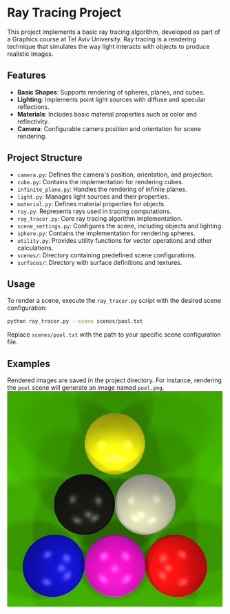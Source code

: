 # **Ray Tracing Project**

This project implements a basic ray tracing algorithm, developed as part of a Graphics course at Tel Aviv University. Ray tracing is a rendering technique that simulates the way light interacts with objects to produce realistic images.

## **Features**

- **Basic Shapes**: Supports rendering of spheres, planes, and cubes.
- **Lighting**: Implements point light sources with diffuse and specular reflections.
- **Materials**: Includes basic material properties such as color and reflectivity.
- **Camera**: Configurable camera position and orientation for scene rendering.

## **Project Structure**

- `camera.py`: Defines the camera's position, orientation, and projection.
- `cube.py`: Contains the implementation for rendering cubes.
- `infinite_plane.py`: Handles the rendering of infinite planes.
- `light.py`: Manages light sources and their properties.
- `material.py`: Defines material properties for objects.
- `ray.py`: Represents rays used in tracing computations.
- `ray_tracer.py`: Core ray tracing algorithm implementation.
- `scene_settings.py`: Configures the scene, including objects and lighting.
- `sphere.py`: Contains the implementation for rendering spheres.
- `utility.py`: Provides utility functions for vector operations and other calculations.
- `scenes/`: Directory containing predefined scene configurations.
- `surfaces/`: Directory with surface definitions and textures.

## **Usage**

To render a scene, execute the `ray_tracer.py` script with the desired scene configuration:

```bash
python ray_tracer.py --scene scenes/pool.txt
```

Replace `scenes/pool.txt` with the path to your specific scene configuration file.

## **Examples**

Rendered images are saved in the project directory. For instance, rendering the `pool` scene will generate an image named `pool.png`.
![Rendered Pool Scene](https://github.com/AvivYehuda1/Ray-Tracing/blob/main/pool.png)

